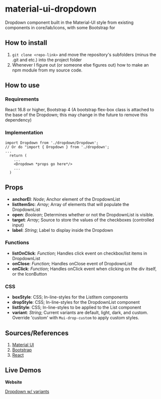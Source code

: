 # material-ui-dropdown
Dropdown component built in the Material-UI style from existing components in core/lab/icons, with some Bootstrap for 

## How to install
1. `git clone <repo-link>` and move the repository's subfolders (minus the .git and etc.) into the project folder
2. Whenever I figure out (or someone else figures out) how to make an npm module from my source code.

## How to use

### Requirements
React 16.8 or higher, Bootstrap 4 (A bootstrap flex-box class is attached to the base of the Dropdown; this may change in the future to remove this dependency)

### Implementation
```
import Dropdown from './dropdown/Dropdown';
// Or do "import { Dropdown } from './dropdown';
...
  return (
    ...
    <Dropdown *props go here*/>
    ...
  )
```

## Props
- **anchorEl**: *Node*; Anchor element of the DropdownList
- **listItemSrc**: *Array*; Array of elements that will populate the DropdownList
- **open**: *Boolean*; Determines whether or not the DropdownList is visible.
- **target**: *Array*; Source to store the values of the checkboxes (controlled input)
- **label**: *String*; Label to display inside the Dropdown

### Functions
- **listOnClick**: *Function*; Handles click event on checkbox/list items in DropdownList
- **onClose**: *Function*; Handles onClose event of DropdownList
- **onClick**: *Function*; Handles onClick event when clicking on the div itself, or the IconButton

### CSS
- **boxStyle**: CSS; In-line-styles for the ListItem components
- **dropStyle**: CSS; In-line-styles for the DropdownList component
- **listStyle**: CSS; In-line-styles to be applied to the List component
- **variant**: *String*; Current variants are default, light, dark, and custom. Override 'custom' with `Mui-drop-custom` to apply custom styles.

## Sources/References
1. [Material UI](https://material-ui.com/)
2. [Bootstrap](https://getbootstrap.com/)
3. [React](https://reactjs.org/)

## Live Demos
**Website**

[Dropdown w/ variants](https://drakodin.github.io/#/projects/mui-dropdown)
